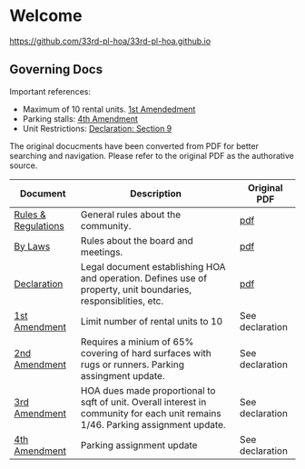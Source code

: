 # Welcome

https://github.com/33rd-pl-hoa/33rd-pl-hoa.github.io

## Governing Docs
Important references:

- Maximum of 10 rental units. [1st Amendedment](governing_docs/declaration_amendments/first-amendment.md)
- Parking stalls: [4th Amendment](governing_docs/declaration_amendments/fourth-amendment.md)
- Unit Restrictions: [Declaration: Section 9](governing_docs/declaration_amendments/declaration.md#9-restrictions-on-use-of-property)

The original docucments have been converted from PDF for better searching and navigation. Please refer to the 
original PDF as the authorative source.

| Document | Description | Original PDF |
|-|-|-|
| [Rules & Regulations](governing_docs/rules_regulations/rules_regulations.md) | General rules about the community. | [pdf](governing_docs/rules_regulations/33rd_place_rules_regulations.pdf)
| [By Laws](governing_docs/bylaws/bylaws.md) | Rules about the board and meetings. | [pdf](governing_docs/bylaws/33rd-place-by-laws.pdf) |
| [Declaration](governing_docs/declaration_amendments/declaration.md) | Legal document establishing HOA and operation. Defines use of property, unit boundaries, responsiblities, etc. | [pdf](governing_docs/declaration_amendments/33rd_place_declaration_amendments.pdf)
| [1st Amendment](governing_docs/declaration_amendments/first-amendment.md) | Limit number of rental units to 10 | See declaration |
| [2nd Amendment](governing_docs/declaration_amendments/second-amendment.md) | Requires a minium of 65% covering of hard surfaces with rugs or runners. Parking assingment update. | See declaration |
| [3rd Amendment](governing_docs/declaration_amendments/third-amendment.md) | HOA dues made proportional to sqft of unit. Overall interest in community for each unit remains 1/46. Parking assignment update. | See declaration |
| [4th Amendment](governing_docs/declaration_amendments/fourth-amendment.md) | Parking assignment update | See declaration |





